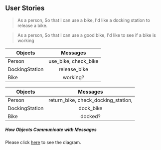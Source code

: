 ## User Stories

> As a person,
So that I can use a bike,
I'd like a docking station to release a bike.

> As a person,
So that I can use a good bike,
I'd like to see if a bike is working

| Objects | Messages |
| ------- | :------: |
| Person | use_bike, check_bike|
| DockingStation | release_bike |
| Bike | working?|


| Objects | Messages |
| ------- | :------: |
| Person | return_bike, check_docking_station, |
| DockingStation | dock_bike |
| Bike | docked?|


##### How Objects Communicate with Messages
Please click [here](https://github.com/jesslns/boris_bikes/blob/master/objects_messages_diagram.jpg) to see the diagram.
